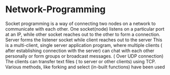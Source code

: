 # Network-Programming

Socket programming is a way of connecting two nodes on a network to communicate with each other. One socket(node) listens on a particular port at an IP, while other socket reaches out to the other to form a connection. Server forms the listener socket while client reaches out to the server
This is a multi-client, single server application program, where multiple clients ( after  establishing connection with the server) can chat with each other personally or form groups or broadcast messages. ( Over UDP connection)
The clients can transfer text files ( to server or other clients) using TCP.
Various methods, like forking and select (in-built functions) have been used
